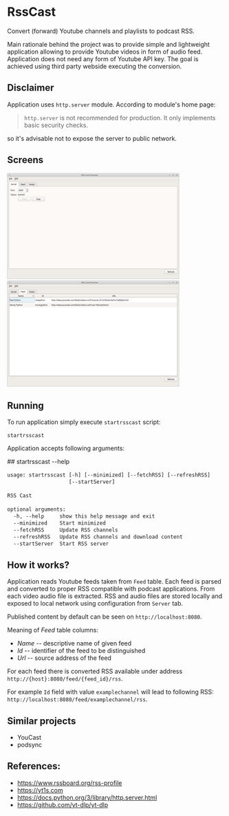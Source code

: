 # RssCast

Convert (forward) Youtube channels and playlists to podcast RSS.

Main rationale behind the project was to provide simple and lightweight application allowing to
provide Youtube videos in form of audio feed. Application does not need any form of Youtube API key.
The goal is achieved using third party webside executing the conversion. 


## Disclaimer

Application uses `http.server` module. According to module's home page:
 
> `http.server` is not recommended for production. It only implements basic security checks.

so it's advisable not to expose the server to public network.


## Screens

[![Server tab](doc/mainwindow-server-small.png "Server tab")](doc/mainwindow-server-big.png)
[![Feed tab](doc/mainwindow-feed-small.png "Feed tab")](doc/mainwindow-feed-big.png)


## Running 

To run application simply execute `startrsscast` script:
```
startrsscast
```

Application accepts following arguments:

<!-- insertstart include="doc/cmdargs.md" -->## <a name="main_help"></a> startrsscast --help
```
usage: startrsscast [-h] [--minimized] [--fetchRSS] [--refreshRSS]
                    [--startServer]

RSS Cast

optional arguments:
  -h, --help     show this help message and exit
  --minimized    Start minimized
  --fetchRSS     Update RSS channels
  --refreshRSS   Update RSS channels and download content
  --startServer  Start RSS server
```
<!-- insertend -->


## How it works?

Application reads Youtube feeds taken from `Feed` table. Each feed is parsed and converted to proper RSS 
compatible with podcast applications. From each video audio file is extracted. RSS and audio files are 
stored locally and exposed to local network using configuration from `Server` tab.

Published content by default can be seen on `http://localhost:8080`. 

Meaning of _Feed_ table columns:
- _Name_ -- descriptive name of given feed
- _Id_ -- identifier of the feed to be distinguished
- _Url_ -- source address of the feed

For each feed there is converted RSS available under address `http://{host}:8080/feed/{feed_id}/rss`.

For example `Id` field with value `examplechannel` will lead to following RSS: `http://localhost:8080/feed/examplechannel/rss`. 


## Similar projects

- YouCast
- podsync


## References:

- https://www.rssboard.org/rss-profile
- https://yt1s.com
- https://docs.python.org/3/library/http.server.html
- https://github.com/yt-dlp/yt-dlp
